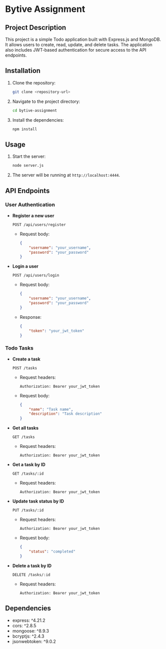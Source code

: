 # Bytive Assignment

## Project Description
This project is a simple Todo application built with Express.js and MongoDB. It allows users to create, read, update, and delete tasks. The application also includes JWT-based authentication for secure access to the API endpoints.

## Installation

1. Clone the repository:
    ```sh
    git clone <repository-url>
    ```
2. Navigate to the project directory:
    ```sh
    cd bytive-assignment
    ```
3. Install the dependencies:
    ```sh
    npm install
    ```

## Usage

1. Start the server:
    ```sh
    node server.js
    ```
2. The server will be running at `http://localhost:4444`.

## API Endpoints

### User Authentication

- **Register a new user**
    ```http
    POST /api/users/register
    ```
    - Request body:
        ```json
        {
            "username": "your_username",
            "password": "your_password"
        }
        ```

- **Login a user**
    ```http
    POST /api/users/login
    ```
    - Request body:
        ```json
        {
            "username": "your_username",
            "password": "your_password"
        }
        ```
    - Response:
        ```json
        {
            "token": "your_jwt_token"
        }
        ```

### Todo Tasks

- **Create a task**
    ```http
    POST /tasks
    ```
    - Request headers:
        ```http
        Authorization: Bearer your_jwt_token
        ```
    - Request body:
        ```json
        {
            "name": "Task name",
            "description": "Task description"
        }
        ```

- **Get all tasks**
    ```http
    GET /tasks
    ```
    - Request headers:
        ```http
        Authorization: Bearer your_jwt_token
        ```

- **Get a task by ID**
    ```http
    GET /tasks/:id
    ```
    - Request headers:
        ```http
        Authorization: Bearer your_jwt_token
        ```

- **Update task status by ID**
    ```http
    PUT /tasks/:id
    ```
    - Request headers:
        ```http
        Authorization: Bearer your_jwt_token
        ```
    - Request body:
        ```json
        {
            "status": "completed"
        }
        ```

- **Delete a task by ID**
    ```http
    DELETE /tasks/:id
    ```
    - Request headers:
        ```http
        Authorization: Bearer your_jwt_token
        ```

## Dependencies

- express: ^4.21.2
- cors: ^2.8.5
- mongoose: ^8.9.3
- bcryptjs: ^2.4.3
- jsonwebtoken: ^9.0.2
